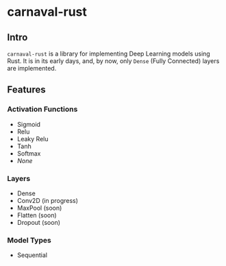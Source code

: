 # carnaval-rust

## Intro

`carnaval-rust` is a library for implementing Deep Learning models using Rust.
It is in its early days, and, by now, only `Dense` (Fully Connected) layers are
implemented.

## Features

### Activation Functions

* Sigmoid
* Relu
* Leaky Relu
* Tanh
* Softmax
* *None*

### Layers

* Dense
* Conv2D (in progress)
* MaxPool (soon)
* Flatten (soon)
* Dropout (soon)

### Model Types

* Sequential
